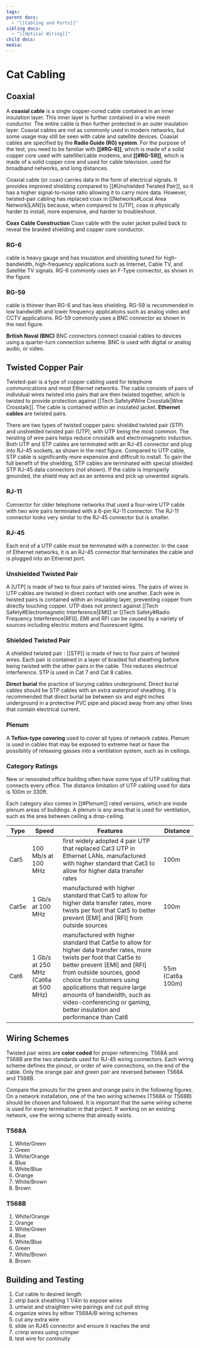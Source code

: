 ```yaml
---
tags: 
parent docs:
  - "[[Cabling and Ports]]"
sibling docs:
  - "[[Optical Wiring]]"
child docs: 
media:
---
```

# Cat Cabling 

## Coaxial
A **coaxial cable** is a single copper-cored cable contained in an inner insulation layer. This inner layer is further contained in a wire mesh conductor. The entire cable is then further protected in an outer insulation layer. Coaxial cables are not as commonly used in modern networks, but some usage may still be seen with cable and satellite devices. Coaxial cables are specified by the **Radio Guide (RG) system**. For the purpose of the test, you need to be familiar with **[[#RG-6]]**, which is made of a solid copper core used with satellite/cable modems, and **[[#RG-59]]**, which is made of a solid copper core and used for cable television. used for broadband networks, and long distances.

Coaxial cable (or coax) carries data in the form of electrical signals. It provides improved shielding compared to [[#Unshielded Twisted Pair]], so it has a higher signal-to-noise ratio allowing it to carry more data. However, twisted-pair cabling has replaced coax in [[Networks#Local Area Network|LAN]]s because, when compared to [UTP], coax is physically harder to install, more expensive, and harder to troubleshoot.

**Coax Cable Construction** Coax cable with the outer jacket pulled back to reveal the braided shielding and copper core conductor.

### RG-6
cable is heavy gauge and has insulation and shielding tuned for high-bandwidth, high-frequency applications such as Internet, Cable TV, and Satellite TV signals. RG-6 commonly uses an F-Type connector, as shown in the figure.

### RG-59
cable is thinner than RG-6 and has less shielding. RG-59 is recommended in low bandwidth and lower frequency applications such as analog video and CCTV applications. RG-59 commonly uses a BNC connector as shown in the next figure.

**British Naval (BNC)** BNC connectors connect coaxial cables to devices using a quarter-turn connection scheme. BNC is used with digital or analog audio, or video.

## Twisted Copper Pair
Twisted-pair is a type of copper cabling used for telephone communications and most Ethernet networks. The cable consists of pairs of individual wires twisted into pairs that are then twisted together, which is twisted to provide protection against [[Tech Safety#Wire Crosstalk|Wire Crosstalk]]. The cable is contained within an insulated jacket. **Ethernet cables** are twisted pairs. 

There are two types of twisted copper pairs: shielded twisted pair (STP) and unshielded twisted pair (UTP), with UTP being the most common. The twisting of wire pairs helps reduce crosstalk and electromagnetic induction. Both UTP and STP cables are terminated with an RJ-45 connector and plug into RJ-45 sockets, as shown in the next figure. Compared to UTP cable, STP cable is significantly more expensive and difficult to install. To gain the full benefit of the shielding, STP cables are terminated with special shielded STP RJ-45 data connectors (not shown). If the cable is improperly grounded, the shield may act as an antenna and pick up unwanted signals.

### RJ-11
Connector for older telephone networks that used a four-wire UTP cable with two wire pairs terminated with a 6-pin RJ-11 connector. The RJ-11 connector looks very similar to the RJ-45 connector but is smaller.

### RJ-45
Each end of a UTP cable must be terminated with a connector. In the case of Ethernet networks, it is an RJ-45 connector that terminates the cable and is plugged into an Ethernet port.

### Unshielded Twisted Pair
A [UTP] is made of two to four pairs of twisted wires. The pairs of wires in UTP cables are twisted in direct contact with one another. Each wire in twisted pairs is contained within an insulating layer, preventing copper from directly touching copper. UTP does not protect against [[Tech Safety#Electromagnetic Interference|EMI]] or [[Tech Safety#Radio Frequency Interference|RFI]]. EMI and RFI can be caused by a variety of sources including electric motors and fluorescent lights.

### Shielded Twisted Pair
A shielded twisted pair : [[STP]] is made of two to four pairs of twisted wires. Each pair is contained in a layer of braided foil sheathing before being twisted with the other pairs in the cable. This reduces electrical interference. STP is used in Cat 7 and Cat 8 cables.


**Direct burial**
the practice of burying cables underground. Direct burial cables should be STP cables with an extra waterproof sheathing. It is recommended that direct burial be between six and eight inches underground in a protective PVC pipe and placed away from any other lines that contain electrical current.

### Plenum
A **Teflon-type covering** used to cover all types of network cables. Plenum is used in cables that may be exposed to extreme heat or have the possibility of releasing gasses into a ventilation system, such as in ceilings.

### Category Ratings
New or renovated office building often have some type of UTP cabling that connects every office. The distance limitation of UTP cabling used for data is 100m or 330ft. 

Each category also comes in [[#Plenum]] rated versions, which are inside plenum areas of buildings. A plenum is any area that is used for ventilation, such as the area between ceiling a drop-ceiling. 

| Type  | Speed                                | Features                                                                                                                                                                                                                                                                                                                                              | Distance          |
| ----- | ------------------------------------ | ----------------------------------------------------------------------------------------------------------------------------------------------------------------------------------------------------------------------------------------------------------------------------------------------------------------------------------------------------- | ----------------- |
| Cat5  | 100 Mb/s at 100 MHz                  | first widely adopted 4 pair UTP that replaced Cat3 UTP in Ethernet LANs, manufactured with higher standard that Cat3 to allow for higher data transfer rates                                                                                                                                                                                          | 100m              |
| Cat5e | 1 Gb/s at 100 MHz                    | manufactured with higher standard that Cat5 to allow for higher data transfer rates, more twists per foot that Cat5 to better prevent [EMI] and [RFI] from outside sources                                                                                                                                                                            | 100m              |
| Cat6  | 1 Gb/s at 250 MHz (Cat6a at 500 MHz) | manufactured with higher standard that Cat5e to allow for higher data transfer rates, more twists per foot that Cat5e to better prevent [EMI] and [RFI] from outside sources, good choice for customers using applications that require large amounts of bandwidth, such as video-conferencing or gaming, better insulation and performance than Cat6 | 55m (Cat6a  100m) |
## Wiring Schemes
Twisted pair wires are **color coded** for proper referencing. T568A and T568B are the two standards used for RJ-45 wiring connectors.  Each wiring scheme defines the pinout, or order of wire connections, on the end of the cable. Only the orange pair and green pair are reversed between T568A and T568B.

Compare the pinouts for the green and orange pairs in the following figures. On a network installation, one of the two wiring schemes (T568A or T568B) should be chosen and followed. It is important that the same wiring scheme is used for every termination in that project. If working on an existing network, use the wiring scheme that already exists.

### T568A 
1. White/Green
2. Green
3. White/Orange
4. Blue
5. White/Blue
6. Orange
7. White/Brown
8. Brown

### T568B
1. White/Orange
2. Orange
3. White/Green
4. Blue
5. White/Blue
6. Green
7. White/Brown
8. Brown

## Building and Testing
1. Cut cable to desired length
2. strip back sheathing 1 1/4in to expose wires
4. untwist and straighten wire pairings and cut pull string
5. organize wires by either T568A/B wiring schemes
6. cut any extra wire
7. slide on RJ45 connector and ensure it reaches the end
8. crimp wires using crimper
9. test wire for continuity 
